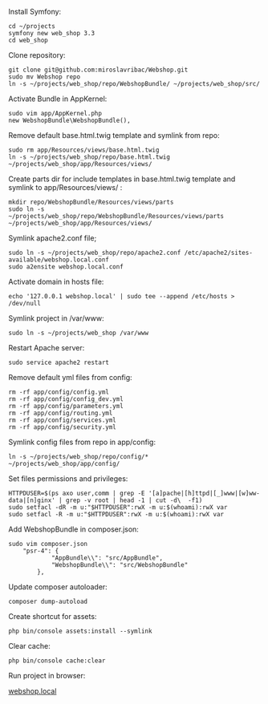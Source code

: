 Install Symfony:
   
    cd ~/projects
    symfony new web_shop 3.3
    cd web_shop
    
Clone repository:

    git clone git@github.com:miroslavribac/Webshop.git
    sudo mv Webshop repo
    ln -s ~/projects/web_shop/repo/WebshopBundle/ ~/projects/web_shop/src/
    
    
Activate Bundle in AppKernel:

    sudo vim app/AppKernel.php
    new WebshopBundle\WebshopBundle(),
    
Remove default base.html.twig template and symlink from repo:

    sudo rm app/Resources/views/base.html.twig
    ln -s ~/projects/web_shop/repo/base.html.twig ~/projects/web_shop/app/Resources/views/
    
Create parts dir for include templates in base.html.twig template and symlink to app/Resources/views/ :

    mkdir repo/WebshopBundle/Resources/views/parts
    sudo ln -s ~/projects/web_shop/repo/WebshopBundle/Resources/views/parts ~/projects/web_shop/app/Resources/views/
    
Symlink apache2.conf file;

    sudo ln -s ~/projects/web_shop/repo/apache2.conf /etc/apache2/sites-available/webshop.local.conf
    sudo a2ensite webshop.local.conf
    
Activate domain in hosts file:

    echo '127.0.0.1 webshop.local' | sudo tee --append /etc/hosts > /dev/null
    
Symlink project in /var/www:

    sudo ln -s ~/projects/web_shop /var/www 
    
Restart Apache server:

    sudo service apache2 restart
    
Remove default yml files from config:
    
    rm -rf app/config/config.yml
    rm -rf app/config/config_dev.yml
    rm -rf app/config/parameters.yml
    rm -rf app/config/routing.yml
    rm -rf app/config/services.yml
    rm -rf app/config/security.yml
    
Symlink config files from repo in app/config:

    ln -s ~/projects/web_shop/repo/config/* ~/projects/web_shop/app/config/
    
Set files permissions and privileges:

    HTTPDUSER=$(ps axo user,comm | grep -E '[a]pache|[h]ttpd|[_]www|[w]ww-data|[n]ginx' | grep -v root | head -1 | cut -d\  -f1)
    sudo setfacl -dR -m u:"$HTTPDUSER":rwX -m u:$(whoami):rwX var
    sudo setfacl -R -m u:"$HTTPDUSER":rwX -m u:$(whoami):rwX var
    
Add WebshopBundle in composer.json:

    sudo vim composer.json 
    	"psr-4": {
                "AppBundle\\": "src/AppBundle",
    	        "WebshopBundle\\": "src/WebshopBundle"
            },
            
Update composer autoloader:

    composer dump-autoload
    
Create shortcut for assets:

    php bin/console assets:install --symlink
    
Clear cache:

    php bin/console cache:clear
    
Run project in browser:

<a href="http://webshop.local" target="_blank">webshop.local</a>
    
    
   

    
    

    
    